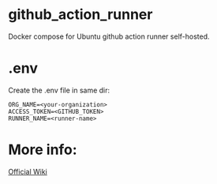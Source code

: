 # github_action_runner
Docker compose for Ubuntu github action runner self-hosted.

# .env
Create the .env file in same dir:

    ORG_NAME=<your-organization>
    ACCESS_TOKEN=<GITHUB_TOKEN>
    RUNNER_NAME=<runner-name>
  
# More info:
  [Official Wiki](https://github.com/myoung34/docker-github-actions-runner/wiki/Usage)
